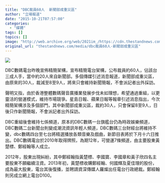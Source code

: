 ```yaml
---
title: "DBC裁員60人  新聞部成重災區"
author: "立場報道"
date: "2015-10-21T07:57:00"
categories:
  - "媒體"
tags: []
topics: []
image: "http://web.archive.org/web/2021im_/https://cdn.thestandnews.com/media/photos/cache/11011184_475161175975352_6399454337664629530_n_hSJiB_1200x0.jpg"
original_url: "thestandnews.com/media/dbc裁員60人-新聞部成重災區"
---
```

![](http://web.archive.org/web/2021im_/https://cdn.thestandnews.com/media/photos/cache/11011184_475161175975352_6399454337664629530_n_hSJiB_1200x0.jpg)

DBC數碼電台昨晚宣佈精簡架構，宣布精簡電台架構，公布裁員約60人，佔該台三成人手，當中約20人來自新聞部。多個傳媒引述消息報道，新聞部成重災區，由原來的30人，裁減至8至9人，將來只會維持新聞簡報，不會派記者出外採訪。

聲明又指，由於香港整體數碼聲音廣播業發展步伐未如理想，希望通過重組，以更靈活的營運模式，維持市場競爭。星島日報、蘋果日報等報章引述消息指出，今次精簡架構涉及多個部門，其中新聞部成重災區，裁約30人，只會保留8至9人，日後只作新聞簡報，不會派記者出外採訪。

DBC重組後會維持七係頻道，原本的DBC數碼一台旗艦台仍為時政娛樂頻道，DBC數碼二台新聞台則變成潮流資訊年輕人頻道，DBC數碼三台財經台將維持不變，dbc數碼四台至七台將精選播放各類音樂及戲曲，新節目表將於下月十六日推出。DBC數碼電台於2010年取得牌照，為期12年，可營運7條頻道，由主要股東黃楚標、鄭經翰等人成立。

2012年，股東出現糾紛，其中鄭經翰指黃楚標、李國寶、李國章和黃子欣四名主要股東不願繼續注資。2013年初，黃楚標收購鄭經翰、何國輝及夏佳理的股份，成為最大股東，電台其後復播，並聘請資深傳媒人羅燦出任電台行政總裁。鄭經翰則另成立網上電台D100。